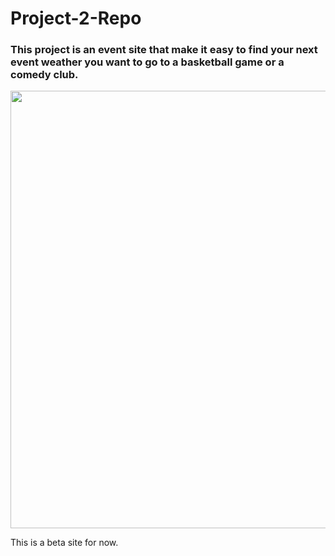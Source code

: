 # Project-2-Repo 

### This project is an event site that make it easy to find your next event weather you want to go to a basketball game or a comedy club.

<img src="1.png" width="700" height="700">


This is a beta site for now.